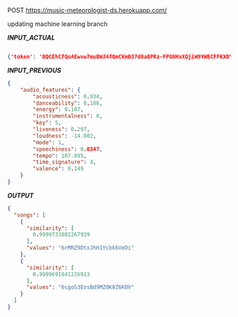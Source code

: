 POST https://music-meteorologist-ds.herokuapp.com/

updating machine learning branch

***INPUT_ACTUAL***

```json

{'token': 'BQCEhCfQoAEwvw7muBWJ4fQmCKmB37d0a0PRz-FPGNHxXQjiW9YWECFFKXDYSrJ_Id_fKtA9rKnOUZJmrancJzmlxDPGBCzhQWNZ9sQK6FNfIlCyy81UVqUiWUT-2rOXkskvZXgjkqwamQMZ0Eu-3FbKxfOdxw'}

```

***INPUT_PREVIOUS***
```json
{
    "audio_features": {
        "acousticness": 0.934,
        "danceability": 0.186,
        "energy": 0.107,
        "instrumentalness": 0,
        "key": 5,
        "liveness": 0.297,
        "loudness": -14.802,
        "mode": 1,
        "speechiness": 0.0347,
        "tempo": 107.095,
        "time_signature": 4,
        "valence": 0.149
    }
}
```

***OUTPUT***
```json
{
  "songs": [
    {
      "similarity": [
        0.9999733801267939
      ],
      "values": "6rMRZ9DtxJhH1Ycbk6VeDi"
    },
    {
      "similarity": [
        0.9999691841226913
      ],
      "values": "6cgoS3EosBd9MZOK8Z6KOV"
    }
  ]
}
```
